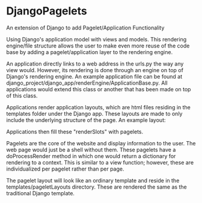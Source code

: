 DjangoPagelets
==============

An extension of Django to add Pagelet/Application Functionality

Using Django's application model with views and models. This rendering engine/file structure
allows the user to make even more reuse of the code base by adding a pagelet/application layer
to the rendering engine.

An application directly links to a web address in the urls.py the way any view would. However, its
rendering is done through an engine on top of Django's rendering engine. An example application file
can be found at django_project/django_app/renderEngine/ApplicationBase.py. All applications would extend
this class or another that has been made on top of this class.

Applications render application layouts, which are html files residing in the templates folder under
the Django app. These layouts are made to only include the underlying structure of the page. An example layout:

<html>
  <head>
    <link rel="stylesheet" type="text/css" src="/css/style.css" />
    <script type="text/javascript" src="/js/jquery.min.js"></script>
  </head>
  <body>
    <div>
      <renderSlot name="navBar" />
    </div>
    <div>
      <renderSlot name="center" />
    </div>
  </body>
</html>

Applications then fill these "renderSlots" with pagelets.

Pagelets are the core of the website and display information to the user. The web page would just be a shell without
them. These pagelets have a doProcessRender method in which one would return a dictionary for rendering to a context.
This is similar to a view function; however, these are individualized per pagelet rather than per page.

The pagelet layout will look like an ordinary template and reside in the templates/pageletLayouts directory. These are 
rendered the same as the traditional Django template.